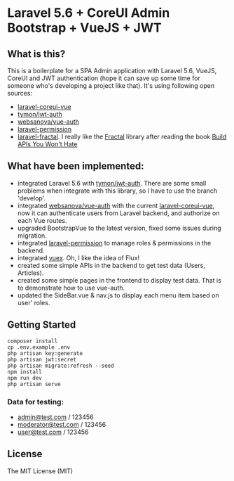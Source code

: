 # Laravel 5.6 + CoreUI Admin Bootstrap + VueJS + JWT


## What is this?

This is a boilerplate for a SPA Admin application with Laravel 5.6, VueJS, CoreUI and JWT authentication (hope it can save up some time for someone who's developing a project like that).
It's using following open sources:
- [laravel-coreui-vue](https://github.com/Braunson/laravel-coreui-vue)
- [tymon/jwt-auth](https://github.com/tymondesigns/jwt-auth)
- [websanova/vue-auth](https://github.com/websanova/vue-auth)
- [laravel-permission](https://github.com/spatie/laravel-permission)
- [laravel-fractal](https://github.com/spatie/laravel-fractal). I really like the [Fractal](https://fractal.thephpleague.com) library after reading the book [Build APIs You Won't Hate](https://leanpub.com/build-apis-you-wont-hate)


## What have been implemented:

- integrated Laravel 5.6 with [tymon/jwt-auth](https://github.com/tymondesigns/jwt-auth). There are some small problems when integrate with this library, so I have to use the branch 'develop'.
- integrated [websanova/vue-auth](https://github.com/websanova/vue-auth) with the current [laravel-coreui-vue](https://github.com/Braunson/laravel-coreui-vue), now it can authenticate users from Laravel backend, and authorize on each Vue routes.
- upgraded BootstrapVue to the latest version, fixed some issues during migration.
- integrated [laravel-permission](https://github.com/spatie/laravel-permission) to manage roles & permissions in the backend.
- integrated [vuex](https://vuex.vuejs.org/). Oh, I like the idea of Flux!
- created some simple APIs in the backend to get test data (Users, Articles).
- created some simple pages in the frontend to display test data. That is to demonstrate how to use vue-auth.
- updated the SideBar.vue & nav.js to display each menu item based on user' roles.


## Getting Started

```
composer install
cp .env.example .env
php artisan key:generate
php artisan jwt:secret
php artisan migrate:refresh --seed
npm install
npm run dev
php artisan serve

```
### Data for testing:

- admin@test.com / 123456
- moderator@test.com / 123456
- user@test.com / 123456


## License

The MIT License (MIT)
